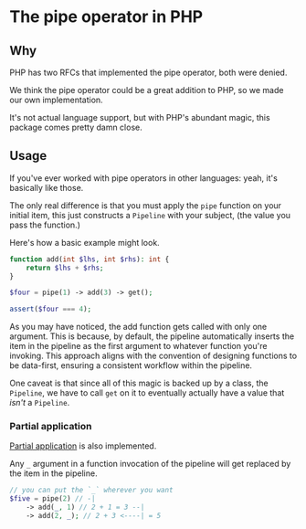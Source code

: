 # The pipe operator in PHP

## Why

PHP has two RFCs that implemented the pipe operator, both were denied. 

We think the pipe operator could be a great addition to PHP, so we made our own implementation.

It's not actual language support, but with PHP's abundant magic, this package comes pretty damn close.

## Usage

If you've ever worked with pipe operators in other languages: yeah, it's basically like those.

The only real difference is that you must apply the `pipe` function on your initial item, this just 
constructs a `Pipeline` with your subject, (the value you pass the function.)

Here's how a basic example might look.

```php
function add(int $lhs, int $rhs): int {
    return $lhs + $rhs;
}

$four = pipe(1) -> add(3) -> get();

assert($four === 4);
```

As you may have noticed, the add function gets called with only one argument. This is because, by default,
the pipeline automatically inserts the item in the pipeline as the first argument to whatever function you're invoking.
This approach aligns with the convention of designing functions to be data-first, ensuring a consistent workflow within the pipeline.

One caveat is that since all of this magic is backed up by a class, the `Pipeline`, we have to call `get` on it to
eventually actually have a value that *isn't* a `Pipeline`. 

### Partial application

[Partial application](https://en.wikipedia.org/wiki/Partial_application) is also implemented.

Any `_` argument in a function invocation of the pipeline will get replaced by the item in the pipeline.

```php
// you can put the `_` wherever you want
$five = pipe(2) // -|
    -> add(_, 1) // 2 + 1 = 3 --|
    -> add(2, _); // 2 + 3 <----| = 5
```
